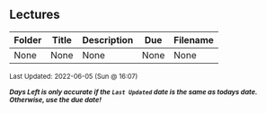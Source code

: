 ## Lectures

| Folder | Title | Description | Due | Filename |
|-----|-----|-----|-----|-----|
| None | None | None | None | None |

<sup>Last Updated: 2022-06-05 (Sun @ 16:07)</sup> 

<sup>***Days Left is only accurate if the `Last Updated` date is the same as todays date. Otherwise, use the due date!***</sup> 